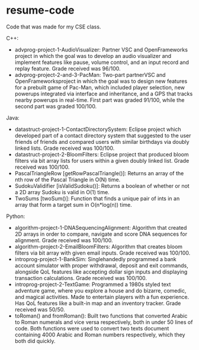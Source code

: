 # resume-code
Code that was made for my CSE class.

C++:
- advprog-project-1-AudioVisualizer: Partner VSC and OpenFrameworks project in which the goal was to develop an audio visualizer and implement features like pause, volume control, and an input record and replay feature. Grade received was 96/100.
- advprog-project-2-and-3-PacMan: Two-part partnerVSC and OpenFrameworksproject in which the goal was to design new features for a prebuilt game of Pac-Man, which included player selection, new powerups integrated via interface and inheritance, and a GPS that tracks nearby powerups in real-time. First part was graded 91/100, while the second part was graded 100/100.

Java:
- datastruct-project-1-ContactDirectorySystem: Eclipse project which developed part of a contact directory system that suggested to the user friends of friends and compared users with similar birthdays via doubly linked lists. Grade received was 100/100.
- datastruct-project-2-BloomFilters: Eclipse project that produced bloom filters via bit array lists for users within a given doubly linked list. Grade received was 100/100.
- PascalTriangleRow [getRowPascalTriangle()]: Returns an array of the nth row of the Pascal Triangle in O(N) time.
- SudokuValidifier [isValidSudoku()]: Returns a boolean of whether or not a 2D array Sudoku is valid in O(1) time.
- TwoSums [twoSum()]: Function that finds a unique pair of ints in an array that form a target sum in O(n*log(n)) time.

Python:
- algorithm-project-1-DNASequencingAlignment: Algorithm that created 2D arrays in order to compare, navigate and score DNA sequences for alignment. Grade received was 100/100.
- algorithm-project-2-EmailBloomFilters: Algorithm that creates bloom filters via bit array with given email inputs. Grade received was 100/100.
- introprog-project-1-BankSim: Singlehandedly programmed a bank account simulator with proper withdrawal, deposit and exit commands, alongside QoL features like accepting dollar sign inputs and displaying transaction calculations. Grade received was 100/100.
- introprog-project-2-TextGame: Programmed a 1980s styled text adventure game, where you explore a house and do bizarre, comedic, and magical activities. Made to entertain players with a fun experience. Has QoL features like a built-in map and an inventory tracker. Grade received was 50/50.
- toRoman() and fromRoman(): Built two functions that converted Arabic to Roman numerals and vice versa respectively, both in under 50 lines of code. Both functions were used to convert two texts document containing 4000 Arabic and Roman numbers respectively, which they both did quickly.
